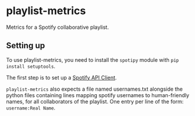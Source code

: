 # playlist-metrics
Metrics for a Spotify collaborative playlist.

## Setting up

To use playlist-metrics, you need to install the `spotipy` module with `pip install setuptools`.

The first step is to set up a 
[Spotify API Client](https://beta.developer.spotify.com/dashboard/applications).

`playlist-metrics` also expects a file named usernames.txt alongside the python files 
containing lines mapping spotify usernames to human-friendly names, for all collaborators 
of the playlist. One entry per line of the form: `username:Real Name`.

